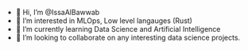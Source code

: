 - 👋 Hi, I’m @IssaAlBawwab
- 👀 I’m interested in MLOps, Low level langauges (Rust)
- 🌱 I’m currently learning Data Science and Artificial Intelligence
- 💞️ I’m looking to collaborate on any interesting data science projects.


<!---
IssaAlBawwab/IssaAlBawwab is a ✨ special ✨ repository because its `README.md` (this file) appears on your GitHub profile.
You can click the Preview link to take a look at your changes.
--->
